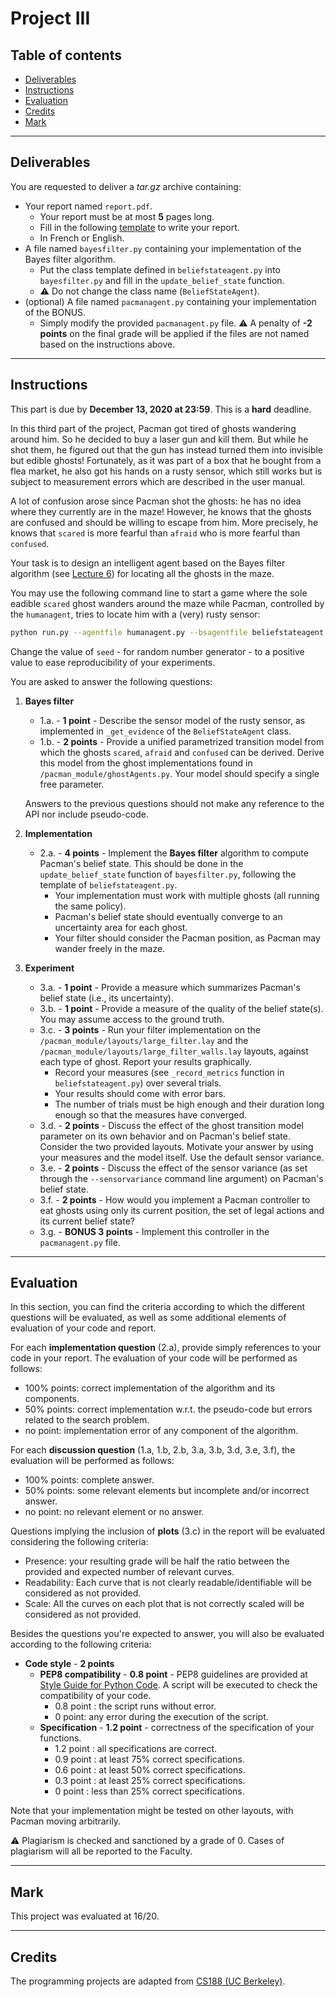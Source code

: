 
# Project III

## Table of contents

- [Deliverables](#deliverables)
- [Instructions](#instructions)
- [Evaluation](#evaluation)
- [Credits](#credits)
- [Mark](#mark)

---

## Deliverables

You are requested to deliver a *tar.gz* archive containing:
 - Your report named `report.pdf`.
	 - Your report must be at most **5** pages long.
	 - Fill in the following [template](https://github.com/glouppe/info8006-introduction-to-ai/blob/master/projects/project3/template-project3.tex) to write your report.
	 - In French or English.
 - A file named `bayesfilter.py` containing your implementation of the Bayes filter algorithm.
	 - Put the class template defined in `beliefstateagent.py` into `bayesfilter.py` and fill in the `update_belief_state` function.
	 - :warning: Do not change the class name (`BeliefStateAgent`).
 - (optional) A file named `pacmanagent.py` containing your implementation of the BONUS.
     - Simply modify the provided `pacmanagent.py` file.
:warning: A penalty of **-2 points** on the final grade will be applied if the files are not named based on the instructions above.

---
## Instructions

This part is due by **December 13, 2020 at 23:59**. This is a **hard** deadline.

In this third part of the project, Pacman got tired of ghosts wandering around him. So he decided to buy a laser gun and kill them. But while he shot them, he figured out that the gun has instead turned them into invisible but edible ghosts! Fortunately, as it was part of a box that he bought from a flea market, he also got his hands on a rusty sensor, which still works but is subject to measurement errors which are described in the user manual.

A lot of confusion arose since Pacman shot the ghosts: he has no idea where they currently are in the maze! However, he knows that the ghosts are confused and should be willing to escape from him.
More precisely, he knows that `scared` is more fearful than `afraid` who is more fearful than `confused`.

Your task is to design an intelligent agent based on the Bayes filter algorithm (see [Lecture 6](https://glouppe.github.io/info8006-introduction-to-ai/?p=lecture6.md)) for locating all the ghosts in the maze.

You may use the following command line to start a game where the sole eadible `scared` ghost wanders around the maze while Pacman, controlled by the `humanagent`, tries to locate him with a (very) rusty sensor:
```bash
python run.py --agentfile humanagent.py --bsagentfile beliefstateagent.py --ghostagent scared --nghosts 1 --seed -1 --layout large_filter
```
Change the value of `seed` - for random number generator - to a positive value to ease reproducibility of your experiments.

You are asked to answer the following questions:

 1. **Bayes filter**
	- 1.a. - **1 point** - Describe the sensor model of the rusty sensor, as implemented in `_get_evidence` of the `BeliefStateAgent` class.
	- 1.b. - **2 points** - Provide a unified parametrized transition model from which the ghosts `scared`, `afraid` and `confused` can be derived. Derive this model from the ghost implementations found in `/pacman_module/ghostAgents.py`. Your model should specify a single free parameter.

    Answers to the previous questions should not make any reference to the API nor include pseudo-code.

 2. **Implementation**
 	- 2.a. - **4 points** - Implement the **Bayes filter** algorithm to compute Pacman's belief state. This should be done in the `update_belief_state` function of `bayesfilter.py`, following the template of `beliefstateagent.py`.
		 - Your implementation must work with multiple ghosts (all running the same policy).
		 - Pacman's belief state should eventually converge to an uncertainty area for each ghost.
		 - Your filter should consider the Pacman position, as Pacman may wander freely in the maze.

 3. **Experiment**
 	- 3.a. - **1 point** - Provide a measure which summarizes Pacman's belief state (i.e., its uncertainty).
	- 3.b. - **1 point** - Provide a measure of the quality of the belief state(s). You may assume access to the ground truth.
	- 3.c. - **3 points** - Run your filter implementation on the `/pacman_module/layouts/large_filter.lay` and the `/pacman_module/layouts/large_filter_walls.lay` layouts, against each type of ghost. Report your results graphically.
		 - Record your measures (see `_record_metrics` function in `beliefstateagent.py`) over several trials.
		 - Your results should come with error bars.
		 - The number of trials must be high enough and their duration long enough so that the measures have converged.
	- 3.d. - **2 points** - Discuss the effect of the ghost transition model parameter on its own behavior and on Pacman's belief state. Consider the two provided layouts. Motivate your answer by using your measures and the model itself. Use the default sensor variance.
	- 3.e. - **2 points** - Discuss the effect of the sensor variance (as set through the `--sensorvariance` command line argument) on Pacman's belief state.
	- 3.f. - **2 points** - How would you implement a Pacman controller to eat ghosts using only its current position, the set of legal actions and its current belief state?
	- 3.g. - **BONUS 3 points** - Implement this controller in the `pacmanagent.py` file.


---

## Evaluation

In this section, you can find the criteria according to which the different questions will be evaluated, as well as some additional elements of evaluation of your code and report.

For each **implementation question** (2.a), provide simply references to your code in your report. The evaluation of your code will be performed as follows:
 - 100% points: correct implementation of the algorithm and its components.
 - 50% points: correct implementation w.r.t. the pseudo-code but errors related to the search problem.
 - no point: implementation error of any component of the algorithm.

For each **discussion question** (1.a, 1.b, 2.b, 3.a, 3.b, 3.d, 3.e, 3.f), the evaluation will be performed as follows:

 - 100% points: complete answer.
 - 50% points: some relevant elements but incomplete and/or incorrect answer.
 - no point: no relevant element or no answer.

Questions implying the inclusion of **plots** (3.c) in the report will be evaluated considering the following criteria:

 - Presence: your resulting grade will be half the ratio between the provided and expected number of relevant curves.
 - Readability: Each curve that is not clearly readable/identifiable will be considered as not provided.
 - Scale: All the curves on each plot that is not correctly scaled will be considered as not provided.

Besides the questions you're expected to answer, you will also be evaluated according to the following criteria:

 - **Code style** - **2 points**
	 - **PEP8 compatibility** - **0.8 point** - PEP8 guidelines are provided at [Style Guide for Python Code](https://www.python.org/dev/peps/pep-0008/).  A script will be executed to check the compatibility of your code.
		 - 0.8 point : the script runs without error.
		 - 0 point: any error during the execution of the script.
	 - **Specification** - **1.2 point** - correctness of the specification of your functions.
		- 1.2 point : all specifications are correct.
		- 0.9 point : at least 75% correct specifications.
		- 0.6 point : at least 50% correct specifications.
		- 0.3 point : at least 25% correct specifications.
		- 0 point : less than 25% correct specifications.

Note that your implementation might be tested on other layouts, with Pacman moving arbitrarily.

:warning: Plagiarism is checked and sanctioned by a grade of 0. Cases of plagiarism will all be reported to the Faculty.

---

## Mark

This project was evaluated at 16/20.

---

## Credits

The programming projects are adapted from [CS188 (UC Berkeley)](http://ai.berkeley.edu/project_overview.html).
